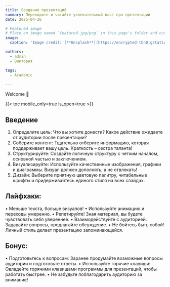 ```yaml
---
title: Создание презентаций
summary: Переходите и читайте увлекательный пост про презентации
date: 2025-04-26

# Featured image
# Place an image named `featured.jpg/png` in this page's folder and customize its options here.
image:
  caption: 'Image credit: [**Unsplash**](https://encrypted-tbn0.gstatic.com/images?q=tbn:ANd9GcRpmF9dATa3a6a3rlFKd_6Cd8Jsh6fHGFY-PA&s)'

authors:
  - admin
  - Виктория

tags:
  - Academic
  
---
```


Welcome 👋

{{< toc mobile_only=true is_open=true >}}

## Введение

1. Определите цель: Что вы хотите донести? Какое действие ожидаете от аудитории после презентации?
2. Соберите контент: Тщательно отберите информацию, которая поддерживает вашу цель. Краткость – сестра таланта!
3. Структурируйте: Создайте логичную структуру с четким началом, основной частью и заключением.
4. Визуализируйте: Используйте качественные изображения, графики и диаграммы. Визуал должен дополнять, а не отвлекать!
5. Дизайн: Выберите приятную цветовую палитру, читабельные шрифты и придерживайтесь единого стиля на всех слайдах.

## Лайфхаки:

•  Меньше текста, больше визуалов!
•  Используйте анимацию и переходы умеренно.
•  Репетируйте! Зная материал, вы будете чувствовать себя увереннее.
•  Взаимодействуйте с аудиторией: Задавайте вопросы, предлагайте обсуждение.
•  Не бойтесь быть собой! Личный стиль делает презентацию запоминающейся.

## Бонус:

•  Подготовьтесь к вопросам: Заранее продумайте возможные вопросы аудитории и подготовьте ответы.
•  Используйте горячие клавиши: Овладейте горячими клавишами программы для презентаций, чтобы работать быстрее.
•  Не забудьте поблагодарить аудиторию за внимание!

